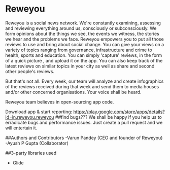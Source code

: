 # Reweyou
Reweyou is a social news network. We're constantly examining, assessing and reviewing everything around us, consciously or subconsciously. We form opinions about the things we see, the events we witness, the stories we hear and the problems we face.
Reweyou empowers you to put all those reviews to use and bring about social change. You can give your views on a variety of topics ranging from governance, infrastructure and crime to health, sports and education. You can simply 'capture' reviews, in the form of a quick picture , and upload it on the app. You can also keep track of the latest reviews on similar topics in your city as well as share and second other people's reviews.

But that's not all. Every week, our team will analyze and create infographics of the reviews received during that week and send them to media houses and/or other concerned organisations. Your voice shall be heard.

Reweyou team believes in open-sourcing app code. 

Download app & start reporting: https://play.google.com/store/apps/details?id=in.reweyou.reweyou
##find bugs???
We shall be happy if you help us to erradicate bugs and performance issues. Just create a pull request and we will entertain it.

##Authors and Contributors
-Varun Pandey (CEO and founder of Reweyou)
<br />-Ayush P Gupta (Collaborator)


##3-party libraries used
- Glide
